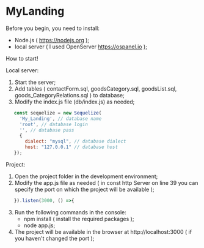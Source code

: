 # MyLanding

Before you begin, you need to install:
   - Node.js ( https://nodejs.org );
   - local server ( I used OpenServer https://ospanel.io ); 

How to start!

Local server:
1. Start the server;
2. Add tables ( contactForm.sql, goodsCategory.sql, goodsList.sql, goods_CategoryRelations.sql ) to database;
3. Modify the index.js file (db/index.js) as needed;
```javascript
   const sequelize = new Sequelize(
     'My_Landing', // database name
     'root', // database login
     '', // database pass
     {
       dialect: "mysql", // database dialect
       host: "127.0.0.1" // database host
   });
``` 
Project:
1. Open the project folder in the development environment;
2. Modify the app.js file as needed ( in const http Server on line 39 you can specify the port on which the project will be available );
```javascript
   }).listen(3000, () =>{
```
3. Run the following commands in the console:
   - npm install ( install the required packages );
   - node app.js;
4. The project will be available in the browser at http://localhost:3000 ( if you haven't changed the port );

